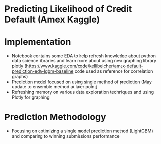 # Predicting Likelihood of Credit Default (Amex Kaggle)

Implementation
==============
* Notebook contains some EDA to help refresh knowledge about python data science libraries and learn more about using new graphing library plotly (https://www.kaggle.com/code/kellibelcher/amex-default-prediction-eda-lgbm-baseline code used as reference for correlation graphs)
* Prediction model focused on using single method of prediction (May update to ensemble method at later point)
* Refreshing memory on various data exploration techniques and using Plotly for graphing

Prediction Methodology
======================
* Focusing on optimizing a single model prediction method (LightGBM) and comparing to winning submissions performance
